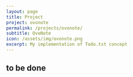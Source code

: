 ```yaml
---
layout: page
title: Project
project: ovonote
permalink: /projects/ovonote/
subtitle: OvoNote
icon: /assets/img/ovonote.png
excerpt: My implementation of Todo.txt concept
---
```

## to be done
